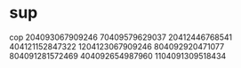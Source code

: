 # sup
cop
204093067909246 70409579629037 20412446768541 404121152847322 1204123067909246 804092920471077 804091281572469 404092654987960 1104091309518434
